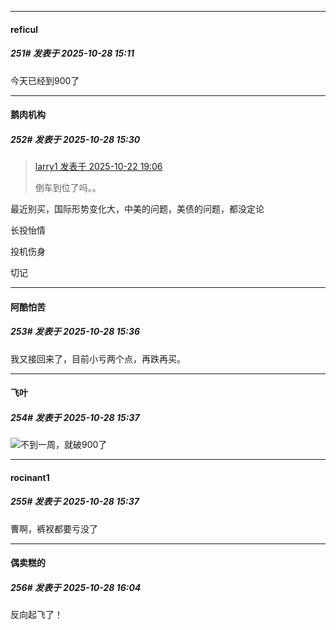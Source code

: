 ﻿
*****

####  reficul  
##### 251#       发表于 2025-10-28 15:11

今天已经到900了


*****

####  鹅肉机构  
##### 252#       发表于 2025-10-28 15:30

<blockquote><a href="httphttps://stage1st.com/2b/forum.php?mod=redirect&amp;goto=findpost&amp;pid=68610771&amp;ptid=2264056" target="_blank">larry1 发表于 2025-10-22 19:06</a>

倒车到位了吗。。</blockquote>
最近别买，国际形势变化大，中美的问题，美债的问题，都没定论

长投怡情

投机伤身

切记


*****

####  阿酷怕苦  
##### 253#       发表于 2025-10-28 15:36

我又接回来了，目前小亏两个点，再跌再买。

*****

####  飞叶  
##### 254#       发表于 2025-10-28 15:37

<img src="https://static.stage1st.com/image/smiley/face2017/122.png" referrerpolicy="no-referrer">不到一周，就破900了

*****

####  rocinant1  
##### 255#       发表于 2025-10-28 15:37

曹啊，裤衩都要亏没了


*****

####  偶卖糕的  
##### 256#       发表于 2025-10-28 16:04

反向起飞了！

